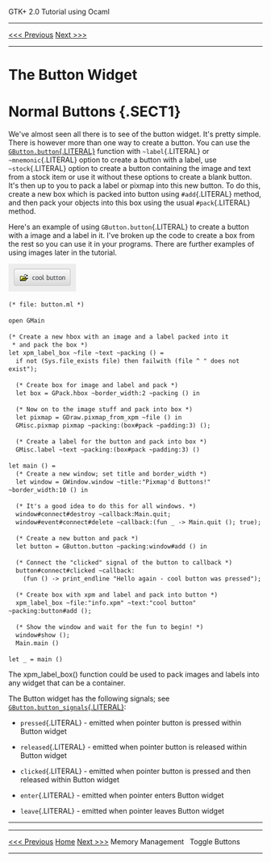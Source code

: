   GTK+ 2.0 Tutorial using Ocaml
  ------------------------------- -- --------------------------
  [\<\<\< Previous](x665.html)       [Next \>\>\>](x708.html)

* * * * *

The Button Widget
=================

Normal Buttons {.SECT1}
==============

We've almost seen all there is to see of the button widget. It's pretty
simple. There is however more than one way to create a button. You can
use the
[`GButton.button`{.LITERAL}](http://lablgtk.forge.ocamlcore.org/refdoc/GButton.html#VALbutton)
function with `~label`{.LITERAL} or `~mnemonic`{.LITERAL} option to
create a button with a label, use `~stock`{.LITERAL} option to create a
button containing the image and text from a stock item or use it without
these options to create a blank button. It's then up to you to pack a
label or pixmap into this new button. To do this, create a new box which
is packed into button using `#add`{.LITERAL} method, and then pack your
objects into this box using the usual `#pack`{.LITERAL} method.

Here's an example of using `GButton.button`{.LITERAL} to create a button
with a image and a label in it. I've broken up the code to create a box
from the rest so you can use it in your programs. There are further
examples of using images later in the tutorial.

![](images/buttons.png)

~~~~ {.PROGRAMLISTING}
(* file: button.ml *)

open GMain

(* Create a new hbox with an image and a label packed into it
 * and pack the box *)
let xpm_label_box ~file ~text ~packing () =
  if not (Sys.file_exists file) then failwith (file ^ " does not exist");

  (* Create box for image and label and pack *)
  let box = GPack.hbox ~border_width:2 ~packing () in

  (* Now on to the image stuff and pack into box *)
  let pixmap = GDraw.pixmap_from_xpm ~file () in
  GMisc.pixmap pixmap ~packing:(box#pack ~padding:3) ();

  (* Create a label for the button and pack into box *)
  GMisc.label ~text ~packing:(box#pack ~padding:3) ()

let main () =
  (* Create a new window; set title and border_width *)
  let window = GWindow.window ~title:"Pixmap'd Buttons!" ~border_width:10 () in

  (* It's a good idea to do this for all windows. *)
  window#connect#destroy ~callback:Main.quit;
  window#event#connect#delete ~callback:(fun _ -> Main.quit (); true);

  (* Create a new button and pack *)
  let button = GButton.button ~packing:window#add () in

  (* Connect the "clicked" signal of the button to callback *)
  button#connect#clicked ~callback:
    (fun () -> print_endline "Hello again - cool button was pressed");

  (* Create box with xpm and label and pack into button *)
  xpm_label_box ~file:"info.xpm" ~text:"cool button" ~packing:button#add ();

  (* Show the window and wait for the fun to begin! *)
  window#show ();
  Main.main ()

let _ = main ()
~~~~

The xpm\_label\_box() function could be used to pack images and labels
into any widget that can be a container.

The Button widget has the following signals; see
[`GButton.button_signals`{.LITERAL}](http://lablgtk.forge.ocamlcore.org/refdoc/GButton.button_signals-c.html):

-   `pressed`{.LITERAL} - emitted when pointer button is pressed within
    Button widget

-   `released`{.LITERAL} - emitted when pointer button is released
    within Button widget

-   `clicked`{.LITERAL} - emitted when pointer button is pressed and
    then released within Button widget

-   `enter`{.LITERAL} - emitted when pointer enters Button widget

-   `leave`{.LITERAL} - emitted when pointer leaves Button widget

* * * * *

  ------------------------------ -------------------- --------------------------
  [\<\<\< Previous](x665.html)   [Home](book1.html)   [Next \>\>\>](x708.html)
  Memory Management                                   Toggle Buttons
  ------------------------------ -------------------- --------------------------


